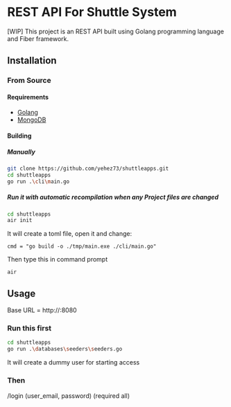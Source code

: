 # REST API For Shuttle System

[WIP]
This project is an REST API built using Golang programming language and Fiber framework.

## Installation

### From Source

#### Requirements

- [Golang](https://go.dev/doc/install)
- [MongoDB](https://www.mongodb.com/try/download/community-edition)

#### Building

##### Manually

```sh
git clone https://github.com/yehez73/shuttleapps.git
cd shuttleapps
go run .\cli\main.go
```

##### Run it with automatic recompilation when any Project files are changed
```sh
cd shuttleapps
air init
```
It will create a toml file, open it and change:
```
cmd = "go build -o ./tmp/main.exe ./cli/main.go"
```
Then type this in command prompt
```
air
```

## Usage
Base URL = http://:8080

### Run this first

```sh
cd shuttleapps
go run .\databases\seeders\seeders.go
```

It will create a dummy user for starting access

### Then

/login (user_email, password) (required all)

